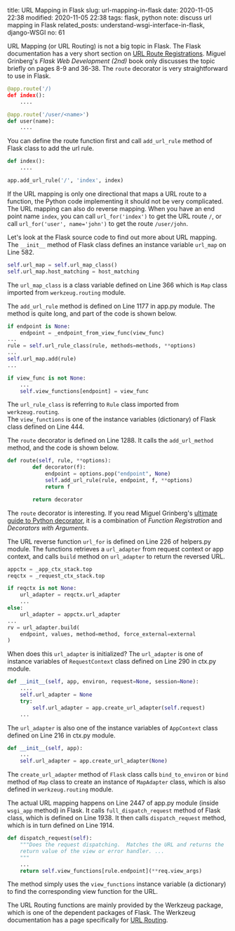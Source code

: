title: URL Mapping in Flask
slug: url-mapping-in-flask
date: 2020-11-05 22:38
modified: 2020-11-05 22:38
tags: flask, python
note: discuss url mapping in Flask
related_posts: understand-wsgi-interface-in-flask, django-WSGI
no: 61

URL Mapping (or URL Routing) is not a big topic in Flask.  The Flask documentation has a very short 
section on [URL Route Registrations](https://flask.palletsprojects.com/en/1.1.x/api/#url-route-registrations). 
Miguel Grinberg's *Flask Web Development (2nd)* book only discusses the topic briefly on pages 8-9 and 36-38. 
The `route` decorator is very straightforward to use in Flask.  

```python
@app.route('/)
def index():
    ....

@app.route('/user/<name>')
def user(name):
    ....
```

You can define the route function first and call `add_url_rule` method of Flask class to 
add the url rule.

```python
def index():
    ....

app.add_url_rule('/', 'index', index)
```

If the URL mapping is only one directional that maps a URL route to a function, the Python code 
implementing it should not be very complicated.  The URL mapping can also do reverse mapping. 
When you have an end point name `index`, you can call `url_for('index')` to get the URL route `/`, or
call `url_for('user', name='john')` to get the route `/user/john`. 

Let's look at the Flask source code to find out more about URL mapping.  The `__init__` method 
of Flask class defines an instance variable `url_map` on Line 582.  

```python
self.url_map = self.url_map_class()
self.url_map.host_matching = host_matching
```

The `url_map_class` is a class variable defined on Line 366 which is `Map` class imported 
from `werkzeug.routing` module. 

The `add_url_rule` method is defined on Line 1177 in app.py module.  The method is quite 
long, and part of the code is shown below. 

```python
if endpoint is None:
    endpoint = _endpoint_from_view_func(view_func)
...
rule = self.url_rule_class(rule, methods=methods, **options)
...
self.url_map.add(rule)
...

if view_func is not None:
    ...
    self.view_functions[endpoint] = view_func

```

The `url_rule_class` is referring to `Rule` class imported from `werkzeug.routing`.  
The `view_functions` is one of the instance variables (dictionary) of Flask class 
defined on Line 444. 

The `route` decorator is defined on Line 1288.  It calls the `add_url_method` method, 
and the code is shown below. 

```python
def route(self, rule, **options):
        def decorator(f):
            endpoint = options.pop("endpoint", None)
            self.add_url_rule(rule, endpoint, f, **options)
            return f

        return decorator
```

The `route` decorator is interesting.  If you read Miguel Grinberg's 
[ultimate guide to Python decorator](https://blog.miguelgrinberg.com/post/the-ultimate-guide-to-python-decorators-part-i-function-registration), 
it is a combination of *Function Registration* and *Decorators with 
Arguments*.  

The URL reverse function `url_for` is defined on Line 226 of helpers.py 
module. The functions retrieves a `url_adapter` from request context or 
app context, and calls `build` method on `url_adapter` to return the 
reversed URL.  

```python
appctx = _app_ctx_stack.top
reqctx = _request_ctx_stack.top

if reqctx is not None:
    url_adapter = reqctx.url_adapter
    ...
else:
    url_adapter = appctx.url_adapter
...
rv = url_adapter.build(
    endpoint, values, method=method, force_external=external
)
```

When does this `url_adapter` is initialized? The `url_adapter` is one of 
instance variables of `RequestContext` class defined on Line 290 in ctx.py module. 

```python
def __init__(self, app, environ, request=None, session=None):
    ....
    self.url_adapter = None
    try:
        self.url_adapter = app.create_url_adapter(self.request)
    ...
```

The `url_adapter` is also one of the instance variables of `AppContext` class
defined on Line 216 in ctx.py module. 

```python
def __init__(self, app):
    ...
    self.url_adapter = app.create_url_adapter(None)
```

The `create_url_adapter` method of `Flask` class calls `bind_to_environ` or
`bind` method of `Map` class to create an instance of `MapAdapter` class, which 
is also defined in `werkzeug.routing` module.

The actual URL mapping happens on Line 2447 of app.py module (inside `wsgi_app` 
method) in Flask.  It calls `full_dispatch_request` method of Flask class, which is 
defined on Line 1938. It then calls `dispatch_request` method, which is 
in turn defined on Line 1914. 

```python
def dispatch_request(self):
    """Does the request dispatching.  Matches the URL and returns the
    return value of the view or error handler. ...
    """
    ...
    return self.view_functions[rule.endpoint](**req.view_args)

```

The method simply uses the `view_functions` instance variable (a dictionary) 
to find the corresponding view function for the URL.  

The URL Routing functions are mainly provided by the Werkzeug package, which is 
one of the dependent packages of Flask. The Werkzeug documentation has a page 
specifically for [URL Routing](https://werkzeug.palletsprojects.com/en/1.0.x/routing/).  







